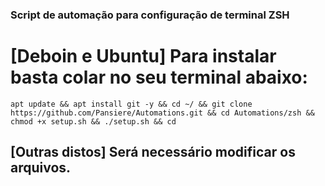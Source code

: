 ### Script de automação para configuração de terminal ZSH

# [Deboin e Ubuntu] Para instalar basta colar no seu terminal abaixo:
`apt update && apt install git -y && cd ~/ && git clone https://github.com/Pansiere/Automations.git && cd Automations/zsh && chmod +x setup.sh && ./setup.sh && cd`

## [Outras distos] Será necessário modificar os arquivos.
